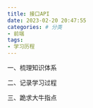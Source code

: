 ```yaml
---
title: 接口API
date: 2023-02-20 20:47:55
categories: # 分类
- 前端
tags: 
- 学习历程
---
```


 一、梳理知识体系

 二、记录学习过程

 三、跪求大牛指点
